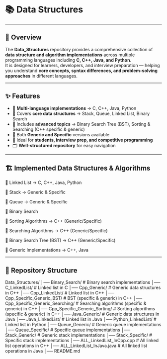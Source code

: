 # 📚 Data Structures

----

## 📝 Overview

The **Data_Structures** repository provides a comprehensive collection of **data structure and algorithm implementations** across multiple programming languages including **C, C++, Java, and Python**.  
It is designed for learners, developers, and interview preparation — helping you understand **core concepts, syntax differences, and problem-solving approaches** in different languages.  

---


## ✨ Features

- 📂 **Multi-language implementations** → C, C++, Java, Python  
- 🔹 Covers **core data structures** → Stack, Queue, Linked List, Binary Search  
- 🌲 Includes **advanced topics** → Binary Search Tree (BST), Sorting & Searching (C++ specific & generic)  
- 🧩 Both **Generic and Specific** versions available  
- 🎯 Ideal for **students, interview prep, and competitive programming**  
- 🗂️ **Well-structured repository** for easy navigation

- ----
## 🏗️ Implemented Data Structures & Algorithms

🔹 Linked List → C, C++, Java, Python

🔹 Stack → Generic & Specific

🔹 Queue → Generic & Specific

🔹 Binary Search

🔹 Sorting Algorithms → C++ (Generic/Specific)

🔹 Searching Algorithms → C++ (Generic/Specific)

🔹 Binary Search Tree (BST) → C++ (Generic/Specific)

🔹 Generic Implementations → C++, Java

-----

## 📂 Repository Structure

Data_Structures/
│── Binary_Search/                   # Binary search implementations
│── C_LinkedList/                    # Linked list in C
│── Cpp_Generic/                     # Generic data structures in C++
│── Cpp_LinkedList/                  # Linked list in C++
│── Cpp_Specific_Generic_BST/        # BST (specific & generic) in C++
│── Cpp_Specific_Generic_Searching/  # Searching algorithms (specific & generic) in C++
│── Cpp_Specific_Generic_Sorting/    # Sorting algorithms (specific & generic) in C++
│── Java_Generic/                    # Generic data structures in Java
│── Java_LinkedList/                 # Linked list in Java
│── Python_LinkedList/               # Linked list in Python
│── Queue_Generic/                   # Generic queue implementations
│── Queue_Specific/                  # Specific queue implementations
│── Stack_Generic/                   # Generic stack implementations
│── Stack_Specific/                  # Specific stack implementations
│── ALL_LinkedList_InCpp.cpp         # All linked list operations in C++
│── ALL_LinkedList_InJava.java       # All linked list operations in Java
│── README.md
